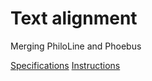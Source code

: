 # Text alignment
Merging PhiloLine and Phoebus

[Specifications](https://github.com/ARTFL-Project/alignment/blob/master/docs/specification.md)
[Instructions](https://github.com/ARTFL-Project/alignment/blob/master/docs/instructions.md)